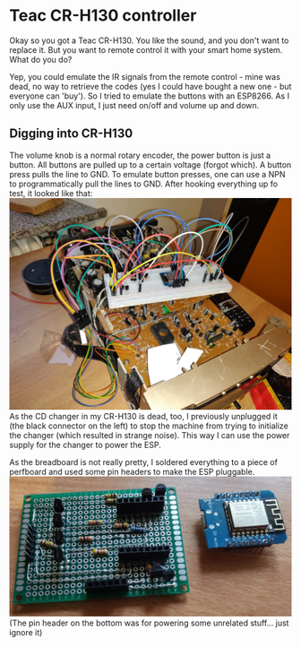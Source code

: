 # Teac CR-H130 controller
Okay so you got a Teac CR-H130. You like the sound, and you don't want to replace it. 
But you want to remote control it with your smart home system. What do you do? 

Yep, you could emulate the IR signals from the remote control - mine was dead, no way to retrieve the codes 
(yes I could have bought a new one - but everyone can 'buy').
So I tried to emulate the buttons with an ESP8266. 
As I only use the AUX input, I just need on/off and volume up and down.

## Digging into CR-H130
The volume knob is a normal rotary encoder, the power button is just a button.
All buttons are pulled up to a certain voltage (forgot which). A button press pulls the line to GND.
To emulate button presses, one can use a NPN to programmatically pull the lines to GND.
After hooking everything up fo test, it looked like that:
![testing on breadboard](resources/crh130.jpg)
As the CD changer in my CR-H130 is dead, too, I previously unplugged it (the black connector on the left) 
to stop the machine from trying to initialize the changer (which resulted in strange noise).
This way I can use the power supply for the changer to power the ESP.

As the breadboard is not really pretty, I soldered everything to a piece of perfboard and used some pin headers to make the ESP pluggable.
![soldered board](resources/board.jpg)
(The pin header on the bottom was for powering some unrelated stuff... just ignore it)